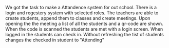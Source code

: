 We got the task to make a Attandence system for out school. 
There is a login and regestery system with selected roles.
The teachers are able to create students, append them to classes and create meetings.
Upon opening the the meeting a list of all the students and a qr-code are shown.
When the code is scanned the students are met with a login screen.
When logged in the students can check in.
Without refreshing the tist of students changes the checked in student to "Attending"
